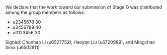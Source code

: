 We declare that the work toward our submission of Stage G was distributed among the group members as follows:

* u2345678 30
* u3456789 40
* u0123456 30

Signed: Chunhao Li (u6527752), Haoyan Liu (u6720989), and Mingchao Sima (u6502811)

